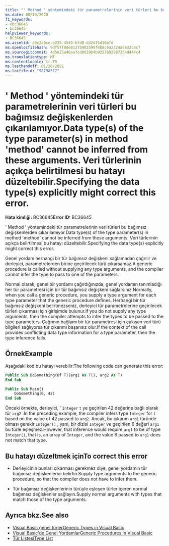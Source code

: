 ```yaml
---
title: "' Method ' yöntemindeki tür parametrelerinin veri türleri bu bağımsız değişkenlerden çıkarılamıyor. Veri türlerinin açıkça belirtilmesi bu hatayı düzeltebilir."
ms.date: 08/10/2020
f1_keywords:
- vbc36645
- bc36645
helpviewer_keywords:
- BC36645
ms.assetid: a9c2a0ce-e225-4549-bfd8-d42df5d16bfd
ms.openlocfilehash: 9df57f0de8137b902599f4b8c6a2324a5632c6c7
ms.sourcegitcommit: 4d5e25a46aa7cd0d29b4b9227b92987354d444c4
ms.translationtype: MT
ms.contentlocale: tr-TR
ms.lasthandoff: 01/26/2021
ms.locfileid: "98798517"
---
```

# <a name="data-types-of-the-type-parameters-in-method-method-cannot-be-inferred-from-these-arguments-specifying-the-data-types-explicitly-might-correct-this-error"></a><span data-ttu-id="02089-103">' Method ' yöntemindeki tür parametrelerinin veri türleri bu bağımsız değişkenlerden çıkarılamıyor.</span><span class="sxs-lookup"><span data-stu-id="02089-103">Data type(s) of the type parameter(s) in method 'method' cannot be inferred from these arguments.</span></span> <span data-ttu-id="02089-104">Veri türlerinin açıkça belirtilmesi bu hatayı düzeltebilir.</span><span class="sxs-lookup"><span data-stu-id="02089-104">Specifying the data type(s) explicitly might correct this error.</span></span>

<span data-ttu-id="02089-105">**Hata kimliği:** BC36645</span><span class="sxs-lookup"><span data-stu-id="02089-105">**Error ID:** BC36645</span></span>

<span data-ttu-id="02089-106">' Method ' yöntemindeki tür parametrelerinin veri türleri bu bağımsız değişkenlerden çıkarılamıyor.</span><span class="sxs-lookup"><span data-stu-id="02089-106">Data type(s) of the type parameter(s) in method 'method' cannot be inferred from these arguments.</span></span> <span data-ttu-id="02089-107">Veri türlerinin açıkça belirtilmesi bu hatayı düzeltebilir.</span><span class="sxs-lookup"><span data-stu-id="02089-107">Specifying the data type(s) explicitly might correct this error.</span></span>

<span data-ttu-id="02089-108">Genel yordam herhangi bir tür bağımsız değişkeni sağlamadan çağrılır ve derleyici, parametrelerden birine geçirilecek türü çıkarsamaz.</span><span class="sxs-lookup"><span data-stu-id="02089-108">A generic procedure is called without supplying any type arguments, and the compiler cannot infer the type to pass to one of the parameters.</span></span>

<span data-ttu-id="02089-109">Normal olarak, genel bir yordamı çağırdığınızda, genel yordamın tanımladığı her tür parametresi için bir tür bağımsız değişkeni sağlarsınız.</span><span class="sxs-lookup"><span data-stu-id="02089-109">Normally, when you call a generic procedure, you supply a type argument for each type parameter that the generic procedure defines.</span></span> <span data-ttu-id="02089-110">Herhangi bir tür bağımsız değişkeni belirtmezseniz, derleyici tür parametrelerine geçirilecek türleri çıkarması için girişimde bulunur.</span><span class="sxs-lookup"><span data-stu-id="02089-110">If you do not supply any type arguments, then the compiler attempts to infer the types to be passed to the type parameters.</span></span> <span data-ttu-id="02089-111">Çağrının bağlamı bir tür parametresi için çakışan veri türü bilgileri sağlıyorsa tür çıkarımı başarısız olur.</span><span class="sxs-lookup"><span data-stu-id="02089-111">If the context of the call provides conflicting data type information for a type parameter, then the type inference fails.</span></span>

## <a name="example"></a><span data-ttu-id="02089-112">Örnek</span><span class="sxs-lookup"><span data-stu-id="02089-112">Example</span></span>

<span data-ttu-id="02089-113">Aşağıdaki kod bu hatayı verebilir:</span><span class="sxs-lookup"><span data-stu-id="02089-113">The following code can generate this error:</span></span>

```vb
Public Sub DoSomething(Of T)(arg1 As T(), arg2 As T)
End Sub

Public Sub Main()
    DoSomething(6, 42)
End Sub
```  
  
<span data-ttu-id="02089-114">Önceki örnekte, derleyici, ' `Integer` `t` ye geçirilen 42 değerine bağlı olarak tür `arg2` .</span><span class="sxs-lookup"><span data-stu-id="02089-114">In the preceding example, the compiler infers type `Integer` for `t` based on the value of 42 passed to `arg2`.</span></span> <span data-ttu-id="02089-115">Ancak, bu çıkarım `arg1` türünde olması gerekir `Integer()` , yani, bir dizisi `Integer` ve geçirilen 6 değeri `arg1` bu türle eşleşmez.</span><span class="sxs-lookup"><span data-stu-id="02089-115">However, that inference would require `arg1` to be of type `Integer()`, that is, an array of `Integer`, and the value 6 passed to `arg1` does not match that type.</span></span>

## <a name="to-correct-this-error"></a><span data-ttu-id="02089-116">Bu hatayı düzeltmek için</span><span class="sxs-lookup"><span data-stu-id="02089-116">To correct this error</span></span>

- <span data-ttu-id="02089-117">Derleyicinin bunları çıkarması gerekmez diye, genel yordamın tür bağımsız değişkenlerini belirtin.</span><span class="sxs-lookup"><span data-stu-id="02089-117">Supply type arguments to the generic procedure, so that the compiler does not have to infer them.</span></span>

- <span data-ttu-id="02089-118">Tür bağımsız değişkenlerinin türüyle eşleşen türler içeren normal bağımsız değişkenler sağlayın.</span><span class="sxs-lookup"><span data-stu-id="02089-118">Supply normal arguments with types that match those of the type arguments.</span></span>

## <a name="see-also"></a><span data-ttu-id="02089-119">Ayrıca bkz.</span><span class="sxs-lookup"><span data-stu-id="02089-119">See also</span></span>

- [<span data-ttu-id="02089-120">Visual Basic genel türler</span><span class="sxs-lookup"><span data-stu-id="02089-120">Generic Types in Visual Basic</span></span>](../../programming-guide/language-features/data-types/generic-types.md)
- [<span data-ttu-id="02089-121">Visual Basic'de Genel Yordamlar</span><span class="sxs-lookup"><span data-stu-id="02089-121">Generic Procedures in Visual Basic</span></span>](../../programming-guide/language-features/data-types/generic-procedures.md)
- [<span data-ttu-id="02089-122">Tür Listesi</span><span class="sxs-lookup"><span data-stu-id="02089-122">Type List</span></span>](../statements/type-list.md)
